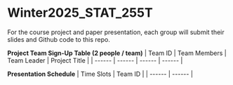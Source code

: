 # Winter2025_STAT_255T
For the course project and paper presentation, each group will submit their slides and Github code to this repo.

**Project Team Sign-Up Table (2 people / team)**
| Team ID | Team Members | Team Leader | Project Title |
| ------ | ------ | ------ | ------ |

**Presentation Schedule**
| Time Slots | Team ID |
| ------ | ------ |
